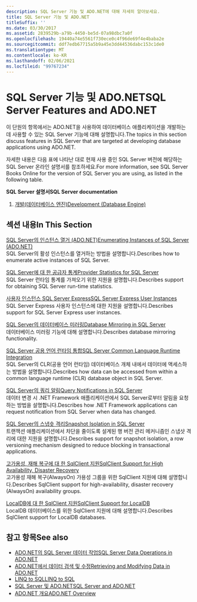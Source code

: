 ```yaml
---
description: SQL Server 기능 및 ADO.NET에 대해 자세히 알아보세요.
title: SQL Server 기능 및 ADO.NET
titleSuffix: ''
ms.date: 03/30/2017
ms.assetid: 2839529b-a79b-4450-be5d-07a98dbc7a0f
ms.openlocfilehash: 19440a74e5561f730ece0c4f96de69f4e4baba2e
ms.sourcegitcommit: ddf7edb67715a5b9a45e3dd44536dabc153c1de0
ms.translationtype: MT
ms.contentlocale: ko-KR
ms.lasthandoff: 02/06/2021
ms.locfileid: "99767234"
---
```

# <a name="sql-server-features-and-adonet"></a><span data-ttu-id="73b1d-103">SQL Server 기능 및 ADO.NET</span><span class="sxs-lookup"><span data-stu-id="73b1d-103">SQL Server Features and ADO.NET</span></span>

<span data-ttu-id="73b1d-104">이 단원의 항목에서는 ADO.NET을 사용하여 데이터베이스 애플리케이션을 개발하는 데 사용할 수 있는 SQL Server 기능에 대해 설명합니다.</span><span class="sxs-lookup"><span data-stu-id="73b1d-104">The topics in this section discuss features in SQL Server that are targeted at developing database applications using ADO.NET.</span></span>  
  
 <span data-ttu-id="73b1d-105">자세한 내용은 다음 표에 나타난 대로 현재 사용 중인 SQL Server 버전에 해당하는 SQL Server 온라인 설명서를 참조하세요.</span><span class="sxs-lookup"><span data-stu-id="73b1d-105">For more information, see SQL Server Books Online for the version of SQL Server you are using, as listed in the following table.</span></span>  
  
 <span data-ttu-id="73b1d-106">**SQL Server 설명서**</span><span class="sxs-lookup"><span data-stu-id="73b1d-106">**SQL Server documentation**</span></span>  
  
1. <span data-ttu-id="73b1d-107">[개발(데이터베이스 엔진)](/previous-versions/sql/sql-server-2008/bb500155(v=sql.100))</span><span class="sxs-lookup"><span data-stu-id="73b1d-107">[Development (Database Engine)](/previous-versions/sql/sql-server-2008/bb500155(v=sql.100))</span></span>  
  
## <a name="in-this-section"></a><span data-ttu-id="73b1d-108">섹션 내용</span><span class="sxs-lookup"><span data-stu-id="73b1d-108">In This Section</span></span>  

 [<span data-ttu-id="73b1d-109">SQL Server의 인스턴스 열거 (ADO.NET)</span><span class="sxs-lookup"><span data-stu-id="73b1d-109">Enumerating Instances of SQL Server (ADO.NET)</span></span>](enumerating-instances-of-sql-server.md)  
 <span data-ttu-id="73b1d-110">SQL Server의 활성 인스턴스를 열거하는 방법을 설명합니다.</span><span class="sxs-lookup"><span data-stu-id="73b1d-110">Describes how to enumerate active instances of SQL Server.</span></span>  
  
 [<span data-ttu-id="73b1d-111">SQL Server에 대 한 공급자 통계</span><span class="sxs-lookup"><span data-stu-id="73b1d-111">Provider Statistics for SQL Server</span></span>](provider-statistics-for-sql-server.md)  
 <span data-ttu-id="73b1d-112">SQL Server 런타임 통계를 가져오기 위한 지원을 설명합니다.</span><span class="sxs-lookup"><span data-stu-id="73b1d-112">Describes support for obtaining SQL Server run-time statistics.</span></span>  
  
 [<span data-ttu-id="73b1d-113">사용자 인스턴스 SQL Server Express</span><span class="sxs-lookup"><span data-stu-id="73b1d-113">SQL Server Express User Instances</span></span>](sql-server-express-user-instances.md)  
 <span data-ttu-id="73b1d-114">SQL Server Express 사용자 인스턴스에 대한 지원을 설명합니다.</span><span class="sxs-lookup"><span data-stu-id="73b1d-114">Describes support for SQL Server Express user instances.</span></span>  
  
 [<span data-ttu-id="73b1d-115">SQL Server의 데이터베이스 미러링</span><span class="sxs-lookup"><span data-stu-id="73b1d-115">Database Mirroring in SQL Server</span></span>](database-mirroring-in-sql-server.md)  
 <span data-ttu-id="73b1d-116">데이터베이스 미러링 기능에 대해 설명합니다.</span><span class="sxs-lookup"><span data-stu-id="73b1d-116">Describes database mirroring functionality.</span></span>  
  
 [<span data-ttu-id="73b1d-117">SQL Server 공용 언어 런타임 통합</span><span class="sxs-lookup"><span data-stu-id="73b1d-117">SQL Server Common Language Runtime Integration</span></span>](sql-server-common-language-runtime-integration.md)  
 <span data-ttu-id="73b1d-118">SQL Server의 CLR(공용 언어 런타임) 데이터베이스 개체 내에서 데이터에 액세스하는 방법을 설명합니다.</span><span class="sxs-lookup"><span data-stu-id="73b1d-118">Describes how data can be accessed from within a common language runtime (CLR) database object in SQL Server.</span></span>  
  
 [<span data-ttu-id="73b1d-119">SQL Server의 쿼리 알림</span><span class="sxs-lookup"><span data-stu-id="73b1d-119">Query Notifications in SQL Server</span></span>](query-notifications-in-sql-server.md)  
 <span data-ttu-id="73b1d-120">데이터 변경 시 .NET Framework 애플리케이션에서 SQL Server로부터 알림을 요청하는 방법을 설명합니다.</span><span class="sxs-lookup"><span data-stu-id="73b1d-120">Describes how .NET Framework applications can request notification from SQL Server when data has changed.</span></span>  
  
 [<span data-ttu-id="73b1d-121">SQL Server의 스냅숏 격리</span><span class="sxs-lookup"><span data-stu-id="73b1d-121">Snapshot Isolation in SQL Server</span></span>](snapshot-isolation-in-sql-server.md)  
 <span data-ttu-id="73b1d-122">트랜잭션 애플리케이션에서 차단을 줄이도록 설계된 행 버전 관리 메커니즘인 스냅샷 격리에 대한 지원을 설명합니다.</span><span class="sxs-lookup"><span data-stu-id="73b1d-122">Describes support for snapshot isolation, a row versioning mechanism designed to reduce blocking in transactional applications.</span></span>  
  
 [<span data-ttu-id="73b1d-123">고가용성, 재해 복구에 대 한 SqlClient 지원</span><span class="sxs-lookup"><span data-stu-id="73b1d-123">SqlClient Support for High Availability, Disaster Recovery</span></span>](sqlclient-support-for-high-availability-disaster-recovery.md)  
 <span data-ttu-id="73b1d-124">고가용성 재해 복구(AlwaysOn) 가용성 그룹을 위한 SqlClient 지원에 대해 설명합니다.</span><span class="sxs-lookup"><span data-stu-id="73b1d-124">Describes SqlClient support for high-availability, disaster recovery (AlwaysOn) availability groups.</span></span>  
  
 [<span data-ttu-id="73b1d-125">LocalDB에 대 한 SqlClient 지원</span><span class="sxs-lookup"><span data-stu-id="73b1d-125">SqlClient Support for LocalDB</span></span>](sqlclient-support-for-localdb.md)  
 <span data-ttu-id="73b1d-126">LocalDB 데이터베이스를 위한 SqlClient 지원에 대해 설명합니다.</span><span class="sxs-lookup"><span data-stu-id="73b1d-126">Describes SqlClient support for LocalDB databases.</span></span>  
  
## <a name="see-also"></a><span data-ttu-id="73b1d-127">참고 항목</span><span class="sxs-lookup"><span data-stu-id="73b1d-127">See also</span></span>

- [<span data-ttu-id="73b1d-128">ADO.NET의 SQL Server 데이터 작업</span><span class="sxs-lookup"><span data-stu-id="73b1d-128">SQL Server Data Operations in ADO.NET</span></span>](sql-server-data-operations.md)
- [<span data-ttu-id="73b1d-129">ADO.NET에서 데이터 검색 및 수정</span><span class="sxs-lookup"><span data-stu-id="73b1d-129">Retrieving and Modifying Data in ADO.NET</span></span>](../retrieving-and-modifying-data.md)
- [<span data-ttu-id="73b1d-130">LINQ to SQL</span><span class="sxs-lookup"><span data-stu-id="73b1d-130">LINQ to SQL</span></span>](./linq/index.md)
- [<span data-ttu-id="73b1d-131">SQL Server 및 ADO.NET</span><span class="sxs-lookup"><span data-stu-id="73b1d-131">SQL Server and ADO.NET</span></span>](index.md)
- [<span data-ttu-id="73b1d-132">ADO.NET 개요</span><span class="sxs-lookup"><span data-stu-id="73b1d-132">ADO.NET Overview</span></span>](../ado-net-overview.md)

